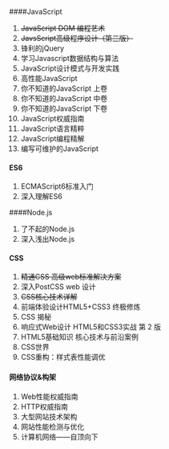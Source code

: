 ####JavaScript

1. ~~JavaScript DOM 编程艺术~~
2. ~~JavsScript高级程序设计（第三版）~~
3. 锋利的jQuery
4. 学习Javascript数据结构与算法
5. JavaScript设计模式与开发实践
6. 高性能JavaScript
7. 你不知道的JavaScript 上卷
8. 你不知道的JavaScript 中卷
9. 你不知道的JavaScript 下卷
10. JavaScript权威指南
11. JavaScript语言精粹
12. JavaScript编程精解
13. 编写可维护的JavaScript

#### ES6

1. ECMAScript6标准入门
2. 深入理解ES6

####Node.js

1. 了不起的Node.js
2. 深入浅出Node.js

#### CSS

1. ~~精通CSS 高级web标准解决方案~~
2. 深入PostCSS web 设计
3. ~~CSS核心技术详解~~
4. 前端体验设计HTML5+CSS3 终极修炼
5. CSS 揭秘
6. 响应式Web设计 HTML5和CSS3实战 第 2 版
7. HTML5基础知识 核心技术与前沿案例
8. CSS世界
9. CSS重构：样式表性能调优

#### 网络协议&构架

1. Web性能权威指南
2. HTTP权威指南
3. 大型网站技术架构
4. 网站性能检测与优化
5. 计算机网络——自顶向下



